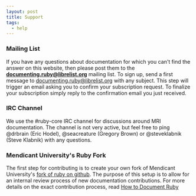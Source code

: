 ```yaml
---
layout: post
title: Support
tags:
  - help
---
```


### Mailing List

If you have any questions about documentation for which you can't find the answer on this website, then please post them to the **documenting.ruby@librelist.org** mailing list. To sign up, send a first message to documenting.ruby@librelist.org with any subject. This step will trigger an email asking you to confirm your subscription request. To finalize your subscription simply reply to the confirmation email you just received.

### IRC Channel

We use the #ruby-core IRC channel for discussions around MRI documentation. The channel is not very active, but feel free to ping @drbrain (Eric Hodel), @seacreature (Gregory Brown) or @steveklabnik (Steve Klabnik) with any questions.


### Mendicant University's Ruby Fork

The first step for contributing is to create your own fork of Mendicant University's [fork of ruby on github](https://github.com/rmu/ruby). The purpose of this setup is to allow for an internal review process of new documentation contributions. For more details on the exact contribution process, read [How to Document Ruby](/step-by-step-guide.html)

